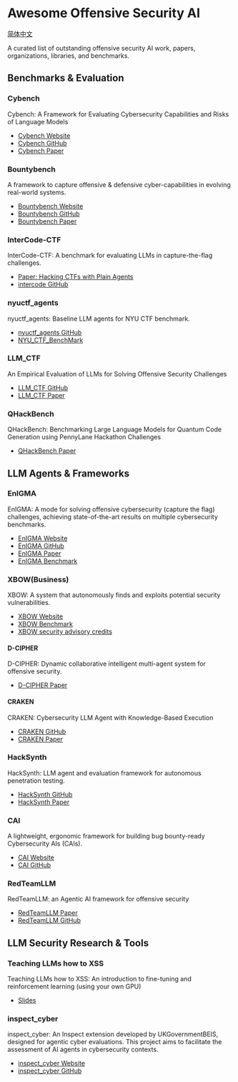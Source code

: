 # Awesome Offensive Security AI

[简体中文](README_ZH.md)

A curated list of outstanding offensive security AI work, papers, organizations, libraries, and benchmarks.

## Benchmarks & Evaluation

### Cybench

Cybench: A Framework for Evaluating Cybersecurity Capabilities and Risks of Language Models

- [Cybench Website](https://cybench.github.io/)
- [Cybench GitHub](https://github.com/andyzorigin/cybench)
- [Cybench Paper](https://arxiv.org/abs/2408.08926)

### Bountybench

A framework to capture offensive & defensive cyber-capabilities in evolving real-world systems.

- [Bountybench Website](https://bountybench.github.io/)
- [Bountybench GitHub](https://github.com/bountybench/bountybench)
- [Bountybench Paper](https://arxiv.org/abs/2505.15216)

### InterCode-CTF

InterCode-CTF: A benchmark for evaluating LLMs in capture-the-flag challenges.

- [Paper: Hacking CTFs with Plain Agents](https://arxiv.org/abs/2412.02776)
- [intercode GitHub](https://github.com/palisaderesearch/intercode)

### nyuctf_agents

nyuctf_agents: Baseline LLM agents for NYU CTF benchmark.

- [nyuctf_agents GitHub](https://github.com/NYU-LLM-CTF/nyuctf_agents)
- [NYU_CTF_BenchMark](https://github.com/NYU-LLM-CTF/NYU_CTF_Bench)

### LLM_CTF

An Empirical Evaluation of LLMs for Solving Offensive Security Challenges

- [LLM_CTF GitHub](httpss://github.com/NickNameInvalid/LLM_CTF)
- [LLM_CTF Paper](https://arxiv.org/abs/2402.11814)

### QHackBench

QHackBench: Benchmarking Large Language Models for Quantum Code Generation using PennyLane Hackathon Challenges

- [QHackBench Paper](https://arxiv.org/abs/2506.20008)

## LLM Agents & Frameworks

### EnIGMA

EnIGMA: A mode for solving offensive cybersecurity (capture the flag) challenges, achieving state-of-the-art results on multiple cybersecurity benchmarks.

- [EnIGMA Website](https://enigma-agent.com)
- [EnIGMA GitHub](https://github.com/SWE-agent)
- [EnIGMA Paper](https://arxiv.org/abs/2409.16165)
- [EnIGMA Benchmark](https://github.com/enigma-agent/benchmarks)

### XBOW(Business)

XBOW: A system that autonomously finds and exploits potential security vulnerabilities.

- [XBOW Website](https://xbow.com/)
- [XBOW Benchmark](https://github.com/xbow-engineering/validation-benchmarks)
- [XBOW security advisory credits](https://github.com/advisories?query=credit%3Axbow-security)

#### D-CIPHER

D-CIPHER: Dynamic collaborative intelligent multi-agent system for offensive security.

- [D-CIPHER Paper](https://arxiv.org/abs/2502.10931)

#### CRAKEN

CRAKEN: Cybersecurity LLM Agent with Knowledge-Based Execution

- [CRAKEN GitHub](https://github.com/NYU-LLM-CTF/nyuctf_agents_craken)
- [CRAKEN Paper](https://arxiv.org/abs/2505.17107)

### HackSynth

HackSynth: LLM agent and evaluation framework for autonomous penetration testing.

- [HackSynth GitHub](https://github.com/aielte-research/HackSynth)
- [HackSynth Paper](https://arxiv.org/abs/2412.01778)

### CAI

A lightweight, ergonomic framework for building bug bounty-ready Cybersecurity AIs (CAIs).

- [CAI Website](https://aliasrobotics.github.io/cai/)
- [CAI GitHub](https://github.com/aliasrobotics/cai)

### RedTeamLLM

RedTeamLLM: an Agentic AI framework for offensive security

- [RedTeamLLM Paper](https://arxiv.org/abs/2505.06913)
- [RedTeamLLM GitHub](https://github.com/lre-security-systems-team/redteamllm)

## LLM Security Research & Tools

### Teaching LLMs how to XSS

Teaching LLMs how to XSS: An introduction to fine-tuning and reinforcement learning (using your own GPU)

- [Slides](https://docs.google.com/presentation/d/1feHRtOWdAKhZUQcfyzeDSgsx4Sn5QzqfgLFV1Tiskmo/edit)

### inspect_cyber

inspect_cyber: An Inspect extension developed by UKGovernmentBEIS, designed for agentic cyber evaluations. This project aims to facilitate the assessment of AI agents in cybersecurity contexts.

- [inspect_cyber Website](https://inspect.cyber.aisi.org.uk/)
- [inspect_cyber GitHub](https://github.com/UKGovernmentBEIS/inspect_cyber)
